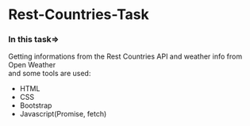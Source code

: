 # Rest-Countries-Task

<h3>In this task=> </h3>
<p>Getting informations from the Rest Countries API and weather info from Open Weather<br>
and some tools are used:</p>
<ul>
<li>HTML</li>
<li>CSS</li>
<li>Bootstrap</li>
<li>Javascript(Promise, fetch)</li>
</ul>